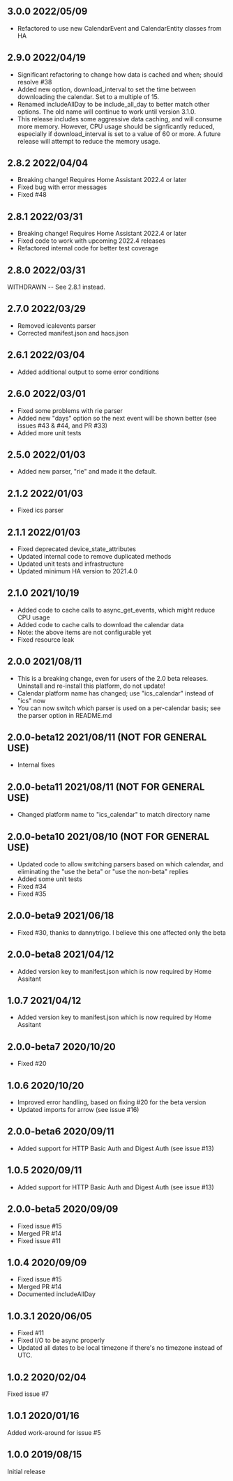 ## 3.0.0 2022/05/09
- Refactored to use new CalendarEvent and CalendarEntity classes from HA

## 2.9.0 2022/04/19
- Significant refactoring to change how data is cached and when; should resolve #38
- Added new option, download_interval to set the time between downloading the calendar.  Set to a multiple of 15.
- Renamed includeAllDay to be include_all_day to better match other options.
  The old name will continue to work until version 3.1.0.
- This release includes some aggressive data caching, and will consume more memory. However, CPU usage should be signficantly reduced, especially if download_interval is set to a value of 60 or more. A future release will attempt to reduce the memory usage.

## 2.8.2 2022/04/04
- Breaking change! Requires Home Assistant 2022.4 or later
- Fixed bug with error messages
- Fixed #48

## 2.8.1 2022/03/31
- Breaking change! Requires Home Assistant 2022.4 or later
- Fixed code to work with upcoming 2022.4 releases
- Refactored internal code for better test coverage

## 2.8.0 2022/03/31
WITHDRAWN -- See 2.8.1 instead.

## 2.7.0 2022/03/29
- Removed icalevents parser
- Corrected manifest.json and hacs.json

## 2.6.1 2022/03/04
- Added additional output to some error conditions

## 2.6.0 2022/03/01
- Fixed some problems with rie parser
- Added new "days" option so the next event will be shown better (see issues #43 & #44, and PR #33)
- Added more unit tests

## 2.5.0 2022/01/03
- Added new parser, "rie" and made it the default.

## 2.1.2 2022/01/03
- Fixed ics parser

## 2.1.1 2022/01/03
- Fixed deprecated device_state_attributes
- Updated internal code to remove duplicated methods
- Updated unit tests and infrastructure
- Updated minimum HA version to 2021.4.0

## 2.1.0 2021/10/19
- Added code to cache calls to async_get_events, which might reduce CPU usage
- Added code to cache calls to download the calendar data
- Note: the above items are not configurable yet
- Fixed resource leak

## 2.0.0 2021/08/11
- This is a breaking change, even for users of the 2.0 beta releases.  Uninstall and re-install this platform, do not update!
- Calendar platform name has changed; use "ics_calendar" instead of "ics" now
- You can now switch which parser is used on a per-calendar basis; see the parser option in README.md

## 2.0.0-beta12 2021/08/11 (NOT FOR GENERAL USE)
- Internal fixes

## 2.0.0-beta11 2021/08/11 (NOT FOR GENERAL USE)
- Changed platform name to "ics_calendar" to match directory name

## 2.0.0-beta10 2021/08/10 (NOT FOR GENERAL USE)
- Updated code to allow switching parsers based on which calendar, and eliminating the "use the beta" or "use the non-beta" replies
- Added some unit tests
- Fixed #34
- Fixed #35

## 2.0.0-beta9 2021/06/18
- Fixed #30, thanks to dannytrigo.  I believe this one affected only the beta

## 2.0.0-beta8 2021/04/12
- Added version key to manifest.json which is now required by Home Assitant

## 1.0.7 2021/04/12
- Added version key to manifest.json which is now required by Home Assitant

## 2.0.0-beta7 2020/10/20
- Fixed #20

## 1.0.6 2020/10/20
- Improved error handling, based on fixing #20 for the beta version
- Updated imports for arrow (see issue #16)

## 2.0.0-beta6 2020/09/11
- Added support for HTTP Basic Auth and Digest Auth (see issue #13)

## 1.0.5 2020/09/11
- Added support for HTTP Basic Auth and Digest Auth (see issue #13)

## 2.0.0-beta5 2020/09/09
- Fixed issue #15
- Merged PR #14
- Fixed issue #11

## 1.0.4 2020/09/09
- Fixed issue #15
- Merged PR #14
- Documented includeAllDay

## 1.0.3.1 2020/06/05
- Fixed #11
- Fixed I/O to be async properly
- Updated all dates to be local timezone if there's no timezone instead of UTC.

## 1.0.2 2020/02/04
Fixed issue #7

## 1.0.1 2020/01/16
Added work-around for issue #5

## 1.0.0 2019/08/15
Initial release

